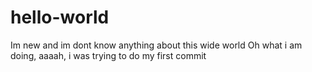 # hello-world
Im new and im dont know anything about this wide world
Oh what i am doing, aaaah, i was trying to do my first commit
